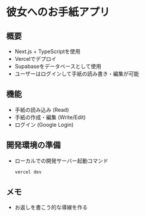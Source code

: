 # 彼女へのお手紙アプリ

## 概要
- Next.js + TypeScriptを使用
- Vercelでデプロイ
- Supabaseをデータベースとして使用
- ユーザーはログインして手紙の読み書き・編集が可能

## 機能
- 手紙の読み込み (Read)
- 手紙の作成・編集 (Write/Edit)
- ログイン (Google Login)

## 開発環境の準備
- ローカルでの開発サーバー起動コマンド
  ```bash
  vercel dev
  ```


## メモ
- お返しを書こう的な導線を作る
